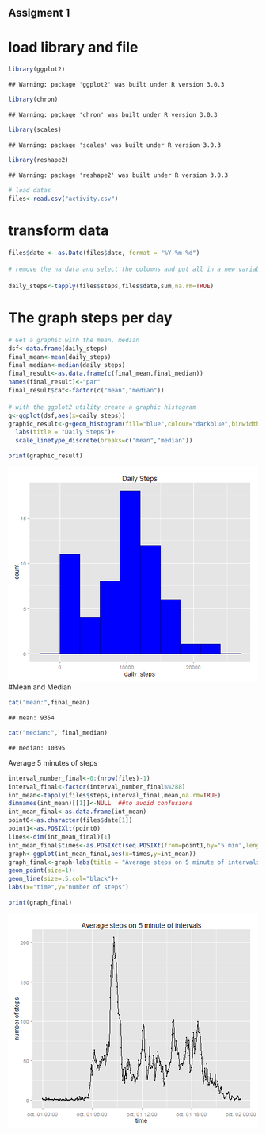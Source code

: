 ## Assigment 1

# load library and file


```r
library(ggplot2)
```

```
## Warning: package 'ggplot2' was built under R version 3.0.3
```

```r
library(chron)
```

```
## Warning: package 'chron' was built under R version 3.0.3
```

```r
library(scales)
```

```
## Warning: package 'scales' was built under R version 3.0.3
```

```r
library(reshape2)
```

```
## Warning: package 'reshape2' was built under R version 3.0.3
```

```r
# load datas 
files<-read.csv("activity.csv")
```

# transform data


```r
files$date <- as.Date(files$date, format = "%Y-%m-%d")

# remove the na data and select the columns and put all in a new variable

daily_steps<-tapply(files$steps,files$date,sum,na.rm=TRUE)
```

#  The graph  steps per day


```r
# Get a graphic with the mean, median 
dsf<-data.frame(daily_steps)
final_mean<-mean(daily_steps)
final_median<-median(daily_steps)
final_result<-as.data.frame(c(final_mean,final_median))
names(final_result)<-"par"
final_result$cat<-factor(c("mean","median"))

# with the ggplot2 utility create a graphic histogram
g<-ggplot(dsf,aes(x=daily_steps))
graphic_result<-g+geom_histogram(fill="blue",colour="darkblue",binwidth=3000)+
  labs(title = "Daily Steps")+
  scale_linetype_discrete(breaks=c("mean","median")) 
```


```r
print(graphic_result)
```

![plot of chunk unnamed-chunk-4](figure/unnamed-chunk-4.png) 
#Mean and Median

```r
cat("mean:",final_mean)
```

```
## mean: 9354
```

```r
cat("median:", final_median)
```

```
## median: 10395
```
Average 5 minutes of steps

```r
interval_number_final<-0:(nrow(files)-1)
interval_final<-factor(interval_number_final%%288)
int_mean<-tapply(files$steps,interval_final,mean,na.rm=TRUE)
dimnames(int_mean)[[1]]<-NULL  ##to avoid confusions
int_mean_final<-as.data.frame(int_mean)
point0<-as.character(files$date[1])
point1<-as.POSIXlt(point0)
lines<-dim(int_mean_final)[1]
int_mean_final$times<-as.POSIXct(seq.POSIXt(from=point1,by="5 min",length.out=lines))
graph<-ggplot(int_mean_final,aes(x=times,y=int_mean))
graph_final<-graph+labs(title = "Average steps on 5 minute of intervals")+
geom_point(size=1)+
geom_line(size=.5,col="black")+
labs(x="time",y="number of steps")
```


```r
print(graph_final)
```

![plot of chunk unnamed-chunk-7](figure/unnamed-chunk-7.png) 
